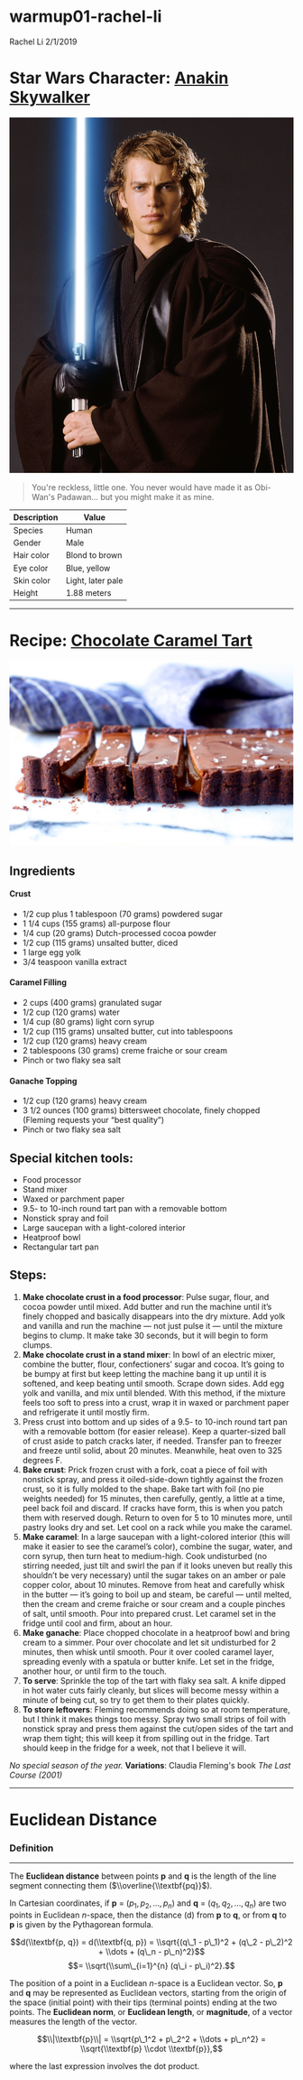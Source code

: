 warmup01-rachel-li
================
Rachel Li
2/1/2019

Star Wars Character: [Anakin Skywalker](https://starwars.fandom.com/wiki/Anakin_Skywalker)
==========================================================================================

![](Anakin%20Skywalker.png)

> You're reckless, little one. You never would have made it as Obi-Wan's Padawan… but you might make it as mine.

| Description | Value             |
|-------------|-------------------|
| Species     | Human             |
| Gender      | Male              |
| Hair color  | Blond to brown    |
| Eye color   | Blue, yellow      |
| Skin color  | Light, later pale |
| Height      | 1.88 meters       |

------------------------------------------------------------------------

Recipe: [Chocolate Caramel Tart](https://smittenkitchen.com/2018/12/chocolate-caramel-tart/)
============================================================================================

![](Chocolate%20Caramel%20Tart.png)

Ingredients
-----------

#### Crust

-   1/2 cup plus 1 tablespoon (70 grams) powdered sugar
-   1 1/4 cups (155 grams) all-purpose flour
-   1/4 cup (20 grams) Dutch-processed cocoa powder
-   1/2 cup (115 grams) unsalted butter, diced
-   1 large egg yolk
-   3/4 teaspoon vanilla extract

#### Caramel Filling

-   2 cups (400 grams) granulated sugar
-   1/2 cup (120 grams) water
-   1/4 cup (80 grams) light corn syrup
-   1/2 cup (115 grams) unsalted butter, cut into tablespoons
-   1/2 cup (120 grams) heavy cream
-   2 tablespoons (30 grams) creme fraiche or sour cream
-   Pinch or two flaky sea salt

#### Ganache Topping

-   1/2 cup (120 grams) heavy cream
-   3 1/2 ounces (100 grams) bittersweet chocolate, finely chopped (Fleming requests your “best quality”)
-   Pinch or two flaky sea salt

Special kitchen tools:
----------------------

-   Food processor
-   Stand mixer
-   Waxed or parchment paper
-   9.5- to 10-inch round tart pan with a removable bottom
-   Nonstick spray and foil
-   Large saucepan with a light-colored interior
-   Heatproof bowl
-   Rectangular tart pan

Steps:
------

1.  **Make chocolate crust in a food processor**: Pulse sugar, flour, and cocoa powder until mixed. Add butter and run the machine until it’s finely chopped and basically disappears into the dry mixture. Add yolk and vanilla and run the machine — not just pulse it — until the mixture begins to clump. It make take 30 seconds, but it will begin to form clumps.
2.  **Make chocolate crust in a stand mixer**: In bowl of an electric mixer, combine the butter, flour, confectioners’ sugar and cocoa. It’s going to be bumpy at first but keep letting the machine bang it up until it is softened, and keep beating until smooth. Scrape down sides. Add egg yolk and vanilla, and mix until blended. With this method, if the mixture feels too soft to press into a crust, wrap it in waxed or parchment paper and refrigerate it until mostly firm.
3.  Press crust into bottom and up sides of a 9.5- to 10-inch round tart pan with a removable bottom (for easier release). Keep a quarter-sized ball of crust aside to patch cracks later, if needed. Transfer pan to freezer and freeze until solid, about 20 minutes. Meanwhile, heat oven to 325 degrees F.
4.  **Bake crust**: Prick frozen crust with a fork, coat a piece of foil with nonstick spray, and press it oiled-side-down tightly against the frozen crust, so it is fully molded to the shape. Bake tart with foil (no pie weights needed) for 15 minutes, then carefully, gently, a little at a time, peel back foil and discard. If cracks have form, this is when you patch them with reserved dough. Return to oven for 5 to 10 minutes more, until pastry looks dry and set. Let cool on a rack while you make the caramel.
5.  **Make caramel**: In a large saucepan with a light-colored interior (this will make it easier to see the caramel’s color), combine the sugar, water, and corn syrup, then turn heat to medium-high. Cook undisturbed (no stirring needed, just tilt and swirl the pan if it looks uneven but really this shouldn’t be very necessary) until the sugar takes on an amber or pale copper color, about 10 minutes. Remove from heat and carefully whisk in the butter — it’s going to boil up and steam, be careful — until melted, then the cream and creme fraiche or sour cream and a couple pinches of salt, until smooth. Pour into prepared crust. Let caramel set in the fridge until cool and firm, about an hour.
6.  **Make ganache**: Place chopped chocolate in a heatproof bowl and bring cream to a simmer. Pour over chocolate and let sit undisturbed for 2 minutes, then whisk until smooth. Pour it over cooled caramel layer, spreading evenly with a spatula or butter knife. Let set in the fridge, another hour, or until firm to the touch.
7.  **To serve**: Sprinkle the top of the tart with flaky sea salt. A knife dipped in hot water cuts fairly cleanly, but slices will become messy within a minute of being cut, so try to get them to their plates quickly.
8.  **To store leftovers**: Fleming recommends doing so at room temperature, but I think it makes things too messy. Spray two small strips of foil with nonstick spray and press them against the cut/open sides of the tart and wrap them tight; this will keep it from spilling out in the fridge. Tart should keep in the fridge for a week, not that I believe it will.

*No special season of the year.*
**Variations**: Claudia Fleming's book *The Last Course (2001)*

------------------------------------------------------------------------

Euclidean Distance
==================

### Definition

------------------------------------------------------------------------

The **Euclidean distance** between points **p** and **q** is the length of the line segment connecting them ($\\overline{\\textbf{pq}}$).

In Cartesian coordinates, if **p** = (*p*<sub>1</sub>, *p*<sub>2</sub>, …, *p*<sub>*n*</sub>) and **q** = (*q*<sub>1</sub>, *q*<sub>2</sub>, …, *q*<sub>*n*</sub>) are two points in Euclidean *n*-space, then the distance (d) from **p** to **q**, or from **q** to **p** is given by the Pythagorean formula.

$$d(\\textbf{p, q}) = d(\\textbf{q, p}) = \\sqrt{(q\_1 - p\_1)^2 + (q\_2 - p\_2)^2 + \\dots + (q\_n - p\_n)^2}$$
$$= \\sqrt{\\sum\_{i=1}^{n} (q\_i - p\_i)^2}.$$

The position of a point in a Euclidean *n*-space is a Euclidean vector. So, **p** and **q** may be represented as Euclidean vectors, starting from the origin of the space (initial point) with their tips (terminal points) ending at the two points. The **Euclidean norm**, or **Euclidean length**, or **magnitude**, of a vector measures the length of the vector.

$$\\|\\textbf{p}\\| = \\sqrt{p\_1^2 + p\_2^2 + \\dots + p\_n^2} = \\sqrt{\\textbf{p} \\cdot \\textbf{p}},$$

where the last expression involves the dot product.
